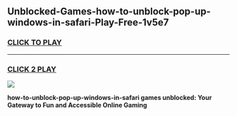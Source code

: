 
## Unblocked-Games-how-to-unblock-pop-up-windows-in-safari-Play-Free-1v5e7
<h3>
<a href="https://premium76.site?title=how-to-unblock-pop-up-windows-in-safari&ref=18A1">CLICK TO PLAY</a></h3>
<hr>

<h3>
<a href="https://premium76.site?title=how-to-unblock-pop-up-windows-in-safari&ref=18A1">CLICK 2 PLAY</a>
  
</h3>

<a href="https://premium76.site?title=how-to-unblock-pop-up-windows-in-safari&ref=18A1"><img src="https://clearcache.store/games.png"></a>


**how-to-unblock-pop-up-windows-in-safari games unblocked: Your Gateway to Fun and Accessible Online Gaming**
